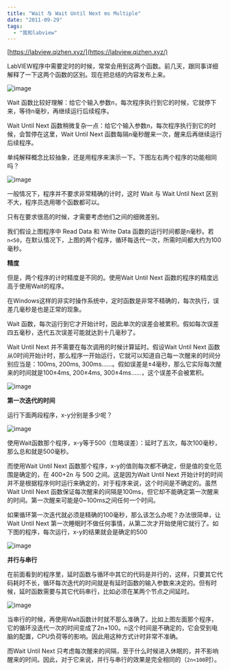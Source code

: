 ```yaml
---
title: "Wait 与 Wait Until Next ms Multiple"
date: "2011-09-29"
tags: 
  - "我和labview"
---
```


[https://labview.qizhen.xyz/](https://labview.qizhen.xyz/)

LabVIEW程序中需要定时的时候，常常会用到这两个函数。前几天，跟同事详细解释了一下这两个函数的区别。现在把总结的内容发布上来。

![image](images/image.png "image")

Wait 函数比较好理解：给它个输入参数n，每次程序执行到它的时候，它就停下来，等待n毫秒，再继续运行后续程序。

Wait Until Next 函数稍微复杂一点：给它个输入参数n，每次程序执行到它的时候，会暂停在这里，Wait Until Next 函数每隔n毫秒醒来一次，醒来后再继续运行后续程序。

单纯解释概念比较抽象，还是用程序来演示一下。下图左右两个程序的功能相同吗？

![image](images/image1.png "image")

一般情况下，程序并不要求非常精确的计时，这时 Wait 与 Wait Until Next 区别不大，程序员选用哪个函数都可以。

只有在要求很高的时候，才需要考虑他们之间的细微差别。

我们假设上图程序中 Read Data 和 Write Data 函数的运行时间都是n毫秒。若 `n<50`，在默认情况下，上图的两个程序，循环每迭代一次，所需时间都大约为100毫秒。

**精度**

但是，两个程序的计时精度是不同的。使用Wait Until Next 函数的程序的精度远高于使用Wait的程序。

在Windows这样的非实时操作系统中，定时函数是非常不精确的，每次执行，误差几毫秒是也是正常的现象。

Wait 函数，每次运行到它才开始计时，因此单次的误差会被累积。假如每次误差四五毫秒，迭代五次误差可能就达到十几毫秒了。

Wait Until Next 并不需要在每次调用的时候计算延时。假设Wait Until Next 函数从0时间开始计时，那么程序一开始运行，它就可以知道自己每一次醒来的时间分别应当是：100ms, 200ms, 300ms……。假如误差是±4毫秒，那么它实际每次醒来的时间就是100±4ms, 200±4ms, 300±4ms……，这个误差不会被累积。

![image](images/image2.png "image")

**第一次迭代的时间**

运行下面两段程序，x-y分别是多少呢？

![image](images/image3.png "image")

使用Wait函数那个程序，x-y等于500（忽略误差）：延时了五次，每次100毫秒，那么总和就是500毫秒。

而使用Wait Until Next 函数那个程序，x-y的值则每次都不确定，但是值的变化范围是确定的，在 400+2n 与 500 之间。这是因为Wait Until Next 开始计时的时间并不是根据程序何时运行来确定的，对于程序来说，这个时间是不确定的。虽然 Wait Until Next 函数保证每次醒来的间隔是100ms，但它却不能确定第一次醒来的时间。第一次醒来可能是0~100ms之间任何一个时间。

如果循环第一次迭代就必须是精确的100毫秒，那么该怎么办呢？办法很简单，让Wait Until Next 第一次睡眠时不做任何事情，从第二次才开始使用它就行了。如下图的程序，每次运行，x-y的结果就会是确定的500

![image](images/image4.png "image")

**并行与串行**

在前面看到的程序里，延时函数与循环中其它的代码是并行的，这样，只要其它代码耗时不长，循环每次迭代的时间就是有延时函数的输入参数来决定的。但有时候，延时函数需要与其它代码串行，比如必须在某两个节点之间延时。

![image](images/image5.png "image")

当串行的时候，再使用Wait函数计时就不那么准确了。比如上图左面那个程序，它的循环没迭代一次的时间变成了2n+100。n这个时间是不确定的，它会受到电脑的配置，CPU负荷等的影响。因此用这种方式计时非常不准确。

而Wait Until Next 只考虑每次醒来的间隔，至于什么时候进入休眠的，并不影响醒来的时间。因此，对于它来说，并行与串行的效果是完全相同的（`2n<100`时）。
